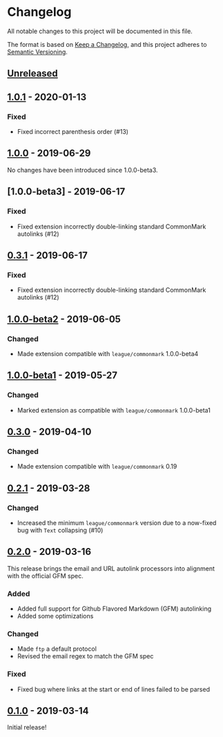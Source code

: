 # Changelog

All notable changes to this project will be documented in this file.

The format is based on [Keep a Changelog](https://keepachangelog.com/en/1.0.0/),
and this project adheres to [Semantic Versioning](https://semver.org/spec/v2.0.0.html).

## [Unreleased][unreleased]

## [1.0.1] - 2020-01-13

### Fixed

 - Fixed incorrect parenthesis order (#13)

## [1.0.0] - 2019-06-29

No changes have been introduced since 1.0.0-beta3.

## [1.0.0-beta3] - 2019-06-17

### Fixed

 - Fixed extension incorrectly double-linking standard CommonMark autolinks (#12)

## [0.3.1] - 2019-06-17

### Fixed

 - Fixed extension incorrectly double-linking standard CommonMark autolinks (#12)

## [1.0.0-beta2] - 2019-06-05

### Changed

 - Made extension compatible with `league/commonmark` 1.0.0-beta4

## [1.0.0-beta1] - 2019-05-27

### Changed

 - Marked extension as compatible with `league/commonmark` 1.0.0-beta1

## [0.3.0] - 2019-04-10

### Changed

 - Made extension compatible with `league/commonmark` 0.19

## [0.2.1] - 2019-03-28

### Changed

 - Increased the minimum `league/commonmark` version due to a now-fixed bug with `Text` collapsing (#10)

## [0.2.0] - 2019-03-16

This release brings the email and URL autolink processors into alignment with the official GFM spec.

### Added

 - Added full support for Github Flavored Markdown (GFM) autolinking
 - Added some optimizations

### Changed

 - Made `ftp` a default protocol
 - Revised the email regex to match the GFM spec

### Fixed

 - Fixed bug where links at the start or end of lines failed to be parsed

## [0.1.0] - 2019-03-14

Initial release!

[unreleased]: https://github.com/thephpleague/commonmark-ext-autolink/compare/v1.0.1...HEAD
[1.0.1]: https://github.com/thephpleague/commonmark-ext-autolink/compare/v1.0.0...v1.0.1
[1.0.0]: https://github.com/thephpleague/commonmark-ext-autolink/compare/v1.0.0-beta3...v1.0.0
[1.0.0-beta2]: https://github.com/thephpleague/commonmark-ext-autolink/compare/v1.0.0-beta2...v1.0.0-beta3
[1.0.0-beta2]: https://github.com/thephpleague/commonmark-ext-autolink/compare/v1.0.0-beta1...v1.0.0-beta2
[1.0.0-beta1]: https://github.com/thephpleague/commonmark-ext-autolink/compare/v0.3.0...v1.0.0-beta1
[0.3.1]: https://github.com/thephpleague/commonmark-ext-autolink/compare/v0.3.0...v0.3.1
[0.3.0]: https://github.com/thephpleague/commonmark-ext-autolink/compare/v0.2.1...v0.3.0
[0.2.1]: https://github.com/thephpleague/commonmark-ext-autolink/compare/v0.2.0...v0.2.1
[0.2.0]: https://github.com/thephpleague/commonmark-ext-autolink/compare/v0.1.0...v0.2.0
[0.1.0]: https://github.com/thephpleague/commonmark-ext-autolink/commits/v0.1.0
